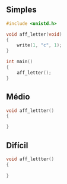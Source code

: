 ## Simples
```c
#include <unistd.h>

void aff_letter(void)
{
	write(1, "c", 1);
}

int main()
{
	aff_letter();
}
```

## Médio
```c
void aff_lettter()
{

}
```


## Difícil

```c
void aff_lettter()
{
	
}
```
